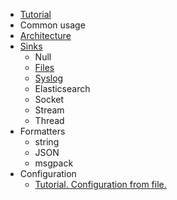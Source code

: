   * [Tutorial](tutorial.md)
  * Common usage
  * [Architecture](architecture.md)
  * [Sinks](sinks.md)
    * Null
    * [Files](sink-files.md)
    * [Syslog](sink-syslog.md)
    * Elasticsearch
    * Socket
    * Stream
    * Thread
  * Formatters
    * string
    * JSON
    * msgpack
  * Configuration
    * [Tutorial. Configuration from file.](tutorial-config-from-file.md)
